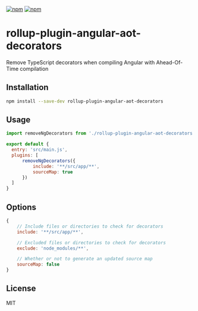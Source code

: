 [![npm](https://img.shields.io/npm/v/rollup-plugin-angular-aot-decorators.svg?style=flat-square)](https://www.npmjs.com/package/rollup-plugin-angular-aot-decorators)
[![npm](https://img.shields.io/npm/l/rollup-plugin-angular-aot-decorators.svg?style=flat-square)](https://www.npmjs.com/package/rollup-plugin-angular-aot-decorators)

# rollup-plugin-angular-aot-decorators

Remove TypeScript decorators when compiling Angular with Ahead-Of-Time compilation

## Installation

```bash
npm install --save-dev rollup-plugin-angular-aot-decorators
```

## Usage


```js
import removeNgDecorators from './rollup-plugin-angular-aot-decorators';

export default {
  entry: 'src/main.js',
  plugins: [
      removeNgDecorators({
          include: '**/src/app/**',
          sourceMap: true
      })
  ]
}
```

## Options
```js
{
    // Include files or directories to check for decorators
    include: '**/src/app/**',

    // Excluded files or directories to check for decorators
    exclude: 'node_modules/**',

    // Whether or not to generate an updated source map 
    sourceMap: false
}
```

## License

MIT
